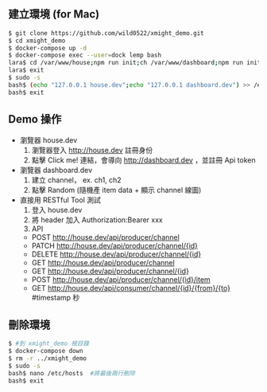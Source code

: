 ## 建立環境 (for Mac)
```bash
$ git clone https://github.com/wild0522/xmight_demo.git
$ cd xmight_demo
$ docker-compose up -d
$ docker-compose exec --user=dock lemp bash
lara$ cd /var/www/house;npm run init;ch /var/www/dashboard;npm run init; #約需要20分鐘
lara$ exit
$ sudo -s
bash$ (echo "127.0.0.1 house.dev";echo "127.0.0.1 dashboard.dev") >> /etc/hosts```
bash$ exit
```

## Demo 操作
- 瀏覽器 house.dev
  1. 瀏覽器登入 http://house.dev 註冊身份
  1. 點擊 Click me! 連結，會導向 http://dashboard.dev ，並註冊 Api token
- 瀏覽器 dashboard.dev
  1. 建立 channel， ex. ch1, ch2
  1. 點擊 Random (隨機產 item data + 顯示 channel 線圖)
- 直接用 RESTful Tool 測試
  1. 登入 house.dev
  1. 將 header 加入 Authorization:Bearer xxx
  1. API
    - POST   http://house.dev/api/producer/channel
    - PATCH  http://house.dev/api/producer/channel/{id}
    - DELETE http://house.dev/api/producer/channel/{id}
    - GET    http://house.dev/api/producer/channel
    - GET    http://house.dev/api/producer/channel/{id}
    - POST   http://house.dev/api/producer/channel/{id}/item
    - GET    http://house.dev/api/consumer/channel/{id}/{from}/{to} #timestamp 秒

## 刪除環境
```bash
$ #到 xmight_demo 根目錄
$ docker-compose down
$ rm -r ../xmight_demo
$ sudo -s
bash$ nano /etc/hosts  #將最後兩行刪除
bash$ exit
```
